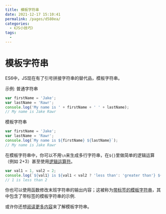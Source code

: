 ```yaml
---
title: 模板字符串
date: 2021-12-17 15:10:41
permalink: /pages/d580ea/
categories:
  - 《JS小技巧》
tags:
  - 
---
```

# 模板字符串

ES6中，JS现在有了引号拼接字符串的替代品，模板字符串。

示例:
普通字符串

```javascript
var firstName = 'Jake';
var lastName = 'Rawr';
console.log('My name is ' + firstName + ' ' + lastName);
// My name is Jake Rawr
```

模板字符串
```javascript
var firstName = 'Jake';
var lastName = 'Rawr';
console.log(`My name is ${firstName} ${lastName}`);
// My name is Jake Rawr
```

在模板字符串中，你可以不用`\n`来生成多行字符串，在`${}`里做简单的逻辑运算（例如 2+3）甚至使用[逻辑运算符](https://developer.mozilla.org/zh-CN/docs/Web/JavaScript/Reference/Operators/Conditional_Operator)。

```javascript
var val1 = 1, val2 = 2;
console.log(`${val1} is ${val1 < val2 ? 'less than': 'greater than'} ${val2}`)
// 1 is less than 2
```

你也可以使用函数修改末班字符串的输出内容；这被称为[带标签的模板字符串](https://developer.mozilla.org/zh-CN/docs/Web/JavaScript/Reference/template_strings#带标签的模板字符串)，其中包含了带标签的模板字符串的示例.


或许你还想[阅读更多内容](https://hacks.mozilla.org/2015/05/es6-in-depth-template-strings-2)来了解模板字符串。
